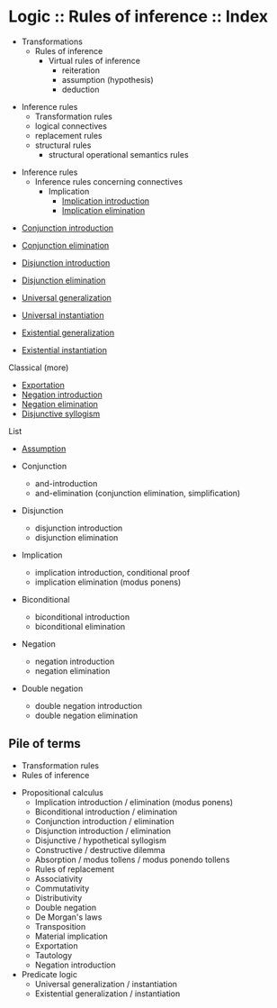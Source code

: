 # Logic :: Rules of inference :: Index



* Transformations
  * Rules of inference
    * Virtual rules of inference
      - reiteration
      - assumption (hypothesis)
      - deduction

- Inference rules
  - Transformation rules
  - logical connectives
  - replacement rules
  - structural rules
    - structural operational semantics rules


* Inference rules
  * Inference rules concerning connectives
    - Implication
      - [Implication introduction](./implication-introduction.md)
      - [Implication elimination](./implication-elimination.md)


- [Conjunction introduction](./conjunction-introduction.md)
- [Conjunction elimination](./conjunction-elimination.md)

- [Disjunction introduction](./disjunction-introduction.md)
- [Disjunction elimination](./disjunction-elimination.md)

- [Universal generalization](./universal-generalization)
- [Universal instantiation](./universal-instantiation)

- [Existential generalization](./existential-generalization)
- [Existential instantiation](./existential-instantiation)

Classical (more)
- [Exportation](./exportation.md)
- [Negation introduction](./negation-introduction.md)
- [Negation elimination](./negation-elimination.md)
- [Disjunctive syllogism](./disjunctive-syllogism.md)


List
  - [Assumption](./assumption.md)

  - Conjunction
    - and-introduction
    - and-elimination (conjunction elimination, simplification)

  - Disjunction
    - disjunction introduction
    - disjunction elimination

  - Implication
    - implication introduction, conditional proof
    - implication elimination (modus ponens)

  - Biconditional
    - biconditional introduction
    - biconditional elimination

  - Negation
    - negation introduction
    - negation elimination

  - Double negation
    - double negation introduction
    - double negation elimination


## Pile of terms
  - Transformation rules
  - Rules of inference
  * Propositional calculus
    - Implication introduction / elimination (modus ponens)
    - Biconditional introduction / elimination
    - Conjunction introduction / elimination
    - Disjunction introduction / elimination
    - Disjunctive / hypothetical syllogism
    - Constructive / destructive dilemma
    - Absorption / modus tollens / modus ponendo tollens
    - Rules of replacement
    - Associativity
    - Commutativity
    - Distributivity
    - Double negation
    - De Morgan's laws
    - Transposition
    - Material implication
    - Exportation
    - Tautology
    - Negation introduction
  * Predicate logic
    - Universal generalization / instantiation
    - Existential generalization / instantiation
